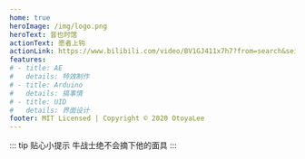 ```yaml
---
home: true
heroImage: /img/logo.png
heroText: 音也时馆
actionText: 愿者上钩
actionLink: https://www.bilibili.com/video/BV1GJ411x7h7?from=search&seid=8228769531010449733&spm_id_from=333.337.0.0
features:
# - title: AE
#   details: 特效制作
# - title: Arduino
#   details: 搞事情
# - title: UID
#   details: 界面设计
footer: MIT Licensed | Copyright © 2020 OtoyaLee
---
```


::: tip 贴心小提示
牛战士绝不会摘下他的面具
:::